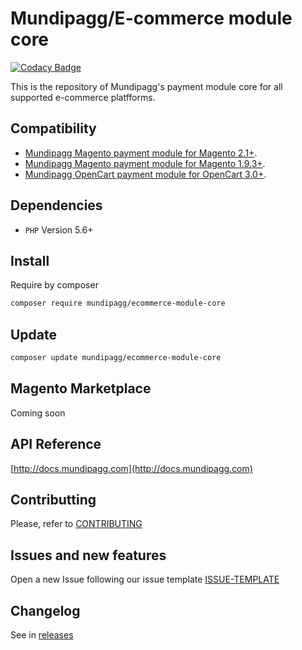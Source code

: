 # Mundipagg/E-commerce module core

[![Codacy Badge](https://api.codacy.com/project/badge/Grade/32e40b5efbc2419eaf78881dd6687dcd)](https://app.codacy.com/app/mundipagg/ecommerce-module-core?utm_source=github.com&utm_medium=referral&utm_content=mundipagg/ecommerce-module-core&utm_campaign=Badge_Grade_Settings)

This is the repository of Mundipagg's payment module core for all supported e-commerce platfforms.

## Compatibility
-   [Mundipagg Magento payment module for Magento 2.1+](https://github.com/mundipagg/magento2).
-   [Mundipagg Magento payment module for Magento 1.9.3+](https://github.com/mundipagg/magento).
-   [Mundipagg OpenCart payment module for OpenCart 3.0+](https://github.com/mundipagg/magento2).

## Dependencies
*   ``PHP`` Version 5.6+

## Install
Require by composer

```bash
composer require mundipagg/ecommerce-module-core
```

## Update

```bash
composer update mundipagg/ecommerce-module-core
```

## Magento Marketplace

Coming soon

## API Reference

[http://docs.mundipagg.com](http://docs.mundipagg.com)

## Contributting
Please, refer to [CONTRIBUTING](CONTRIBUTING.md)

## Issues and new features
Open a new Issue following our issue template [ISSUE-TEMPLATE](ISSUE-TEMPLATE.md)

## Changelog
See in [releases](https://github.com/mundipagg/ecommerce-module-core/releases)